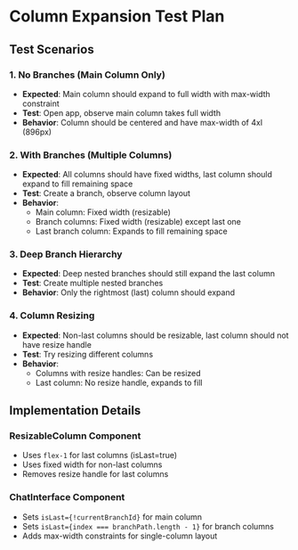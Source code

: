 # Column Expansion Test Plan

## Test Scenarios

### 1. No Branches (Main Column Only)
- **Expected**: Main column should expand to full width with max-width constraint
- **Test**: Open app, observe main column takes full width
- **Behavior**: Column should be centered and have max-width of 4xl (896px)

### 2. With Branches (Multiple Columns)
- **Expected**: All columns should have fixed widths, last column should expand to fill remaining space
- **Test**: Create a branch, observe column layout
- **Behavior**: 
  - Main column: Fixed width (resizable)
  - Branch columns: Fixed width (resizable) except last one
  - Last branch column: Expands to fill remaining space

### 3. Deep Branch Hierarchy
- **Expected**: Deep nested branches should still expand the last column
- **Test**: Create multiple nested branches
- **Behavior**: Only the rightmost (last) column should expand

### 4. Column Resizing
- **Expected**: Non-last columns should be resizable, last column should not have resize handle
- **Test**: Try resizing different columns
- **Behavior**: 
  - Columns with resize handles: Can be resized
  - Last column: No resize handle, expands to fill

## Implementation Details

### ResizableColumn Component
- Uses `flex-1` for last columns (isLast=true)
- Uses fixed width for non-last columns
- Removes resize handle for last columns

### ChatInterface Component
- Sets `isLast={!currentBranchId}` for main column
- Sets `isLast={index === branchPath.length - 1}` for branch columns
- Adds max-width constraints for single-column layout
